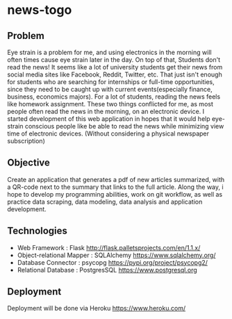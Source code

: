 # news-togo

## Problem 
Eye strain is a problem for me, and using electronics in the morning will often times cause eye strain later in the day. On top of that, Students don't read the news! It seems like a lot of university students get their news from social media sites like Facebook,  Reddit, Twitter, etc. That just isn't enough for students who are searching for internships or full-time opportunities, since they need to be caught up with current events(especially finance, business, economics majors). For a lot of students, reading the news feels like homework assignment. These two things conflicted for me, as most people often read the news in the morning, on an electronic device. I started development of this web application in hopes that it would help eye-strain conscious people like be able to read the news while minimizing view time of electronic devices. (Without considering a physical newspaper subscription)


## Objective
Create an application that generates a pdf of new articles summarized, with a QR-code next to the summary that links to the full article. Along the way, i hope to develop my programming abilities, work on git workflow, as well as practice data scraping, data modeling, data analysis and application development. 

## Technologies
- Web Framework : Flask http://flask.palletsprojects.com/en/1.1.x/
- Object-relational Mapper : SQLAlchemy https://www.sqlalchemy.org/
- Database Connector : psycopg https://pypi.org/project/psycopg2/
- Relational Database : PostgresSQL https://www.postgresql.org

## Deployment 
Deployment will be done via Heroku https://www.heroku.com/
